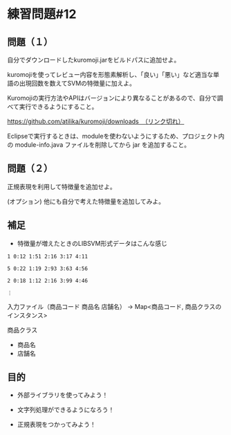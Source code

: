 # 練習問題#12


## 問題（１）

自分でダウンロードしたkuromoji.jarをビルドパスに追加せよ。

kuromojiを使ってレビュー内容を形態素解析し、「良い」「悪い」など適当な単語の出現回数を数えてSVMの特徴量に加えよ。


Kuromojiの実行方法やAPIはバージョンにより異なることがあるので、自分で調べて実行できるようにすること。

https://github.com/atilika/kuromoji/downloads　（リンク切れ）



Eclipseで実行するときは、moduleを使わないようにするため、プロジェクト内の module-info.java ファイルを削除してから jar を追加すること。


## 問題（２）

正規表現を利用して特徴量を追加せよ。

(オプション)
他にも自分で考えた特徴量を追加してみよ。

## 補足

- 特徴量が増えたときのLIBSVM形式データはこんな感じ

```
1 0:12 1:51 2:16 3:17 4:11

5 0:22 1:19 2:93 3:63 4:56

2 0:18 1:12 2:16 3:99 4:46

⋮
```

入力ファイル（商品コード 商品名 店舗名）
→
Map<商品コード, 商品クラスのインスタンス>

商品クラス
- 商品名
- 店舗名



## 目的

- 外部ライブラリを使ってみよう！

- 文字列処理ができるようになろう！

- 正規表現をつかってみよう！